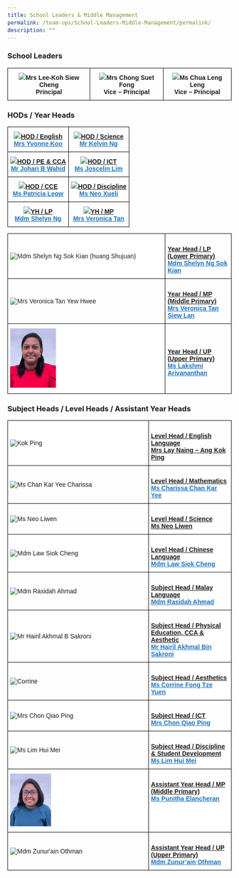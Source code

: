 ```yaml
---
title: School Leaders & Middle Management
permalink: /team-ups/School-Leaders-Middle-Management/permalink/
description: ""
---
```

### **School Leaders**

<style type="text/css">
.tg  {border-collapse:collapse;border-spacing:0;}
.tg td{border-color:black;border-style:solid;border-width:1px;font-family:Arial, sans-serif;font-size:14px;
  overflow:hidden;padding:10px 5px;word-break:normal;}
.tg th{border-color:black;border-style:solid;border-width:1px;font-family:Arial, sans-serif;font-size:14px;
  font-weight:normal;overflow:hidden;padding:10px 5px;word-break:normal;}
.tg .tg-f4yw{background-color:#FFF;text-align:center;vertical-align:middle}
.tg .tg-vgmr{background-color:#;text-align:center;vertical-align:middle}
</style>
<table class="tg">
<thead>
  <tr>
    <td colspan="3" class="tg-vgmr"><img style="width:60%" src="https://unitypri.moe.edu.sg/wp-content/uploads/2022/08/mrs-lee-koh-siew-cheng-600x800.jpg"><span style="font-weight:bold">Mrs Lee-Koh Siew Cheng</span><br><span style="font-weight:bold">Principal</span></td>
		 <td colspan="3" class="tg-vgmr"><img style="width:60%" src="https://unitypri.moe.edu.sg/wp-content/uploads/2022/08/mrs-chong-suet-fong-600x800.jpg"><span style="font-weight:bold">Mrs Chong Suet Fong</span><br><span style="font-weight:bold">Vice – Principal</span></td>
    <td colspan="3" class="tg-vgmr"><img style="width:50%" src="https://unitypri.moe.edu.sg/wp-content/uploads/2022/08/ms-chua-leng-leng-600x800.jpg"><span style="font-weight:bold">Ms Chua Leng Leng</span><br><span style="font-weight:bold">Vice – Principal</span><br></td>
		</tr>
</thead>
</table>

### **HODs / Year Heads**

<style type="text/css">
.tg  {border-collapse:collapse;border-spacing:0;}
.tg td{border-color:black;border-style:solid;border-width:1px;font-family:Arial, sans-serif;font-size:14px;
  overflow:hidden;padding:10px 5px;word-break:normal;}
.tg th{border-color:black;border-style:solid;border-width:1px;font-family:Arial, sans-serif;font-size:14px;
  font-weight:normal;overflow:hidden;padding:10px 5px;word-break:normal;}
.tg .tg-f4yw{background-color:#FFF;text-align:center;vertical-align:middle}
.tg .tg-vgmr{background-color:#;text-align:center;vertical-align:middle}
</style>
<table class="tg">
<thead>
  <tr>
    <td colspan="2" class="tg-vgmr"><img style="width:40%" src="https://unitypri.moe.edu.sg/wp-content/uploads/2022/06/mrs-yvonne-koo-600x800.jpg"><span style="font-weight:bold"><span style="text-decoration:underline">HOD / English</span><br><span style="font-weight:bold"><a rel="noopener noreferrer" target="_blank" href="mailto:yvonne_koo@schools.gov.sg"><span style="text-decoration:underline;color:#1E73BE;background-color:transparent">Mrs Yvonne Koo</span></br></td>
		<td class="tg-vgmr"><img style="width:40%" src="https://unitypri.moe.edu.sg/wp-content/uploads/2022/06/mr-kelvin-ng-chin-khiang-600x800.jpg"><span style="font-weight:bold"><span style="text-decoration:underline">HOD / Science</span><br><span style="font-weight:bold"><a rel="noopener noreferrer" target="_blank" href="mailto:kelvin_ng_chin_khiang@schools.gov.sg"><span style="text-decoration:underline;color:#1E73BE;background-color:transparent">Mr Kelvin Ng</span></br></td>
	<tr>
    <td colspan="2" class="tg-vgmr"><img style="width:40%" src="https://unitypri.moe.edu.sg/wp-content/uploads/2022/06/mr-johari-wahid-600x800.jpg"><span style="font-weight:bold"><span style="text-decoration:underline">HOD / PE & CCA</span><br><span style="font-weight:bold"><a rel="noopener noreferrer" target="_blank" href="mailto:johari_b_wahid@schools.gov.sg"><span style="text-decoration:underline;color:#1E73BE;background-color:transparent">Mr Johari B Wahid</span></a></span></td>
    <td class="tg-vgmr"><img style="width:40%" src="https://unitypri.moe.edu.sg/wp-content/uploads/2022/06/ms-joscelin-lim-poh-chen-600x800.jpg"><span style="font-weight:bold"><span style="text-decoration:underline">HOD / ICT</span><br><span style="font-weight:bold"><a rel="noopener noreferrer" target="_blank" href="mailto:lim_poh_chen@schools.gov.sg"><span style="text-decoration:underline;color:#1E73BE;background-color:transparent">Ms Joscelin Lim</span></a></span></td>
	</tr>
	<tr>
    <td colspan="2" class="tg-vgmr"><img style="width:40%" src="https://unitypri.moe.edu.sg/wp-content/uploads/2022/06/ms-patricia-leow-saw-ping-600x800.jpg"><span style="font-weight:bold"><span style="text-decoration:underline">HOD / CCE</span><br><span style="font-weight:bold"><a rel="noopener noreferrer" target="_blank" href="mailto:leow_saw_ping@schools.gov.sg"><span style="text-decoration:underline;color:#1E73BE;background-color:transparent">Ms Patricia Leow</span></a></span></td>
    <td class="tg-vgmr"><img style="width:40%" src="https://unitypri.moe.edu.sg/wp-content/uploads/2022/06/ms-neo-xueli-600x800.jpg"><span style="font-weight:bold"><span style="text-decoration:underline">HOD / Discipline</span><br><span style="font-weight:bold"><a rel="noopener noreferrer" target="_blank" href="mailto:neo_xueli@schools.gov.sg"><span style="text-decoration:underline;color:#1E73BE;background-color:transparent">Ms Neo Xueli</span></a></span></td>
	</tr>
	<tr>
    <td colspan="2" class="tg-vgmr"><img style="width:40%" src="https://unitypri.moe.edu.sg/wp-content/uploads/2022/06/mdm-shelyn-ng-sok-kian-huang-shujuan-600x800.jpg"><span style="font-weight:bold"><span style="text-decoration:underline">YH / LP</span><br><span style="font-weight:bold"><a rel="noopener noreferrer" target="_blank" href="mailto:ng_sok_kian@schools.gov.sg"><span style="text-decoration:underline;color:#1E73BE;background-color:transparent">Mdm Shelyn Ng</span></a></span></td>
    <td class="tg-vgmr"><img style="width:40%" src="https://unitypri.moe.edu.sg/wp-content/uploads/2022/06/mrs-veronica-tan-yew-hwee-600x800.jpg"><span style="font-weight:bold"><span style="text-decoration:underline">YH / MP</span><br><span style="font-weight:bold"><a rel="noopener noreferrer" target="_blank" href="mailto:veronica_tan_siew_lan@schools.gov.sg"><span style="text-decoration:underline;color:#1E73BE;background-color:transparent">Mrs Veronica Tan</span></a></span></td>
	</tr>
</thead>
</table>


<style type="text/css">
.tg  {border-collapse:collapse;border-spacing:0;}
.tg td{border-color:black;border-style:solid;border-width:1px;font-family:Arial, sans-serif;font-size:16px;
  overflow:hidden;padding:10px 5px;word-break:normal;}
.tg th{border-color:black;border-style:solid;border-width:1px;font-family:Arial, sans-serif;font-size:16px;
  font-weight:normal;overflow:hidden;padding:10px 5px;word-break:normal;}
.tg .tg-l2bf{background-color:;color:;font-weight:bold;text-align:left;vertical-align:middle}
.tg .tg-h5mn{background-color:;color:#222;text-align:middle;vertical-align:middle}
.tg .tg-1ppo{background-color:#FFF;color:#222;text-align:left;vertical-align:middle}
.tg .tg-rs0e{background-color:;color:#222;font-weight:bold;text-align:left;vertical-align:middle}
</style>
<table class="tg">
<thead>
  
</thead>
<tbody>

  <tr>
    <td class="tg-1ppo"><img style="width:30%" alt="Mdm Shelyn Ng Sok Kian (huang Shujuan)" src="https://unitypri.moe.edu.sg/wp-content/uploads/2022/06/mdm-shelyn-ng-sok-kian-huang-shujuan-600x800.jpg"></td>
    <td class="tg-l2bf"><br><span style="font-weight:bold;text-decoration:underline">Year Head / LP (Lower Primary)</span><br><a rel="noopener noreferrer" target="_blank" href="mailto:ng_sok_kian@schools.gov.sg"><span style="text-decoration:underline;color:#1E73BE;background-color:transparent">Mdm Shelyn Ng Sok Kian</span></a></td>
  </tr>
  <tr>
    <td class="tg-h5mn"><img style="width:30%" alt="Mrs Veronica Tan Yew Hwee" src="https://unitypri.moe.edu.sg/wp-content/uploads/2022/06/mrs-veronica-tan-yew-hwee-600x800.jpg"></td>
    <td class="tg-rs0e"><br><span style="text-decoration:underline">Year Head / MP (Middle Primary)</span><br><a rel="noopener noreferrer" target="_blank" href="mailto:veronica_tan_siew_lan@schools.gov.sg"><span style="text-decoration:underline;color:#1E73BE;background-color:transparent">Mrs Veronica Tan Siew Lan</span></a></td>
  </tr>
  <tr>
    <td class="tg-1ppo"><img style="width:30%" src="/images/Our%20Team%20UPS/SL%20&%20Middle%20Management/Middle%20Management/Lakshmi.png"></td>
    <td class="tg-l2bf"><br><span style="text-decoration:underline">Year Head / UP (Upper Primary)</span><br><a rel="noopener noreferrer" target="_blank" href="mailto:lakshmi_arivananthan@schools.gov.sg"><span style="text-decoration:underline;color:#1E73BE;background-color:transparent">Ms Lakshmi Arivananthan</span></a></td>
  </tr>
</tbody>
</table>



### **Subject Heads / Level Heads / Assistant Year Heads**

<style type="text/css">
.tg  {border-collapse:collapse;border-spacing:0;}
.tg td{border-color:black;border-style:solid;border-width:1px;font-family:Arial, sans-serif;font-size:14px;
  overflow:hidden;padding:10px 5px;word-break:normal;}
.tg th{border-color:black;border-style:solid;border-width:1px;font-family:Arial, sans-serif;font-size:14px;
  font-weight:normal;overflow:hidden;padding:10px 5px;word-break:normal;}
.tg .tg-bsu7{background-color:;text-align:left;vertical-align:middle}
.tg .tg-zr06{background-color:#FFF;text-align:left;vertical-align:middle}
.tg .tg-dgl5{background-color:#FFF;font-weight:bold;text-align:left;vertical-align:top}
.tg .tg-3qhc{background-color:;font-weight:bold;text-align:left;vertical-align:top}
</style>
<table class="tg">
<thead>
  <tr>
    <th class="tg-zr06"><img style="width:30%" alt="Kok Ping" src="https://unitypri.moe.edu.sg/wp-content/uploads/2022/01/Kok-ping.png"></th>
    <th class="tg-3qhc"><br><span style="font-weight:bold;text-decoration:underline">Level Head / English Language</span><br><a rel="noopener noreferrer" target="_blank" href="mailto:ang_kok_ping@schools.gov.sg"><span style="text-decoration:underline">Mrs Lay Naing – Ang Kok Ping</span></a></th>
  </tr>
</thead>
  <tr>
    <td class="tg-bsu7"><img style="width:30%" alt="Ms Chan Kar Yee Charissa" src="https://unitypri.moe.edu.sg/wp-content/uploads/2022/06/ms-chan-kar-yee-charissa-600x800.jpg"></td>
    <td class="tg-dgl5"><br><span style="font-weight:bold;text-decoration:underline">Level Head / Mathematics</span><br><a rel="noopener noreferrer" target="_blank" href="mailto:chan_kar_yee_charissa@schools.gov.sg"><span style="text-decoration:underline;color:#1E73BE;background-color:transparent">Ms Charissa Chan Kar Yee</span></a></td>
  </tr>
	<tr>
    <td class="tg-bsu7"><img style="width:30%" alt="Ms Neo Liwen" src="https://unitypri.moe.edu.sg/wp-content/uploads/2022/06/ms-neo-liwen-600x800.jpg"></td>
    <td class="tg-3qhc"><br><span style="font-weight:bold;text-decoration:underline">Level Head / Science</span><br><a rel="noopener noreferrer" target="_blank" href="mailto:neo_liwen@schools.gov.sg"><span style="text-decoration:underline">Ms Neo Liwen</span></a></td>
  </tr>
  <tr>
    <td class="tg-zr06"><img style="width:30%" alt="Mdm Law Siok Cheng" src="https://unitypri.moe.edu.sg/wp-content/uploads/2022/06/mdm-law-siok-cheng-600x800.jpg"></td>
    <td class="tg-dgl5"><br><span style="font-weight:bold;text-decoration:underline">Level Head / Chinese Language</span><br>
			<a rel="noopener noreferrer" target="_blank" href="mailto:law_siok_cheng@schools.gov.sg"><span style="text-decoration:underline;color:#1E73BE;background-color:transparent">Mdm Law Siok Cheng</span></a></td>
  </tr>
  <tr>
    <td class="tg-bsu7"><img style="width:30%" alt="Mdm Rasidah Ahmad" src="https://unitypri.moe.edu.sg/wp-content/uploads/2022/06/mdm-rasidah-ahmad-600x800.jpg"></td>
    <td class="tg-3qhc"><br><span style="font-weight:bold;text-decoration:underline">Subject Head / Malay Language</span><br><a rel="noopener noreferrer" target="_blank" href="mailto:rasidah_ahmad@schools.gov.sg"><span style="text-decoration:underline;color:#1E73BE;background-color:transparent">Mdm Rasidah Ahmad</span></a></td>
  </tr>
  <tr>
    <td class="tg-zr06"><img style="width:30%" alt="Mr Hairil Akhmal B Sakroni" src="https://unitypri.moe.edu.sg/wp-content/uploads/2022/06/mr-hairil-akhmal-b-sakroni-600x800.jpg"></td>
    <td class="tg-dgl5"><br><span style="font-weight:bold;text-decoration:underline">Subject Head / Physical Education, CCA &amp; Aesthetic</span><br><a rel="noopener noreferrer" target="_blank" href="mailto:hairil_akhmal_b_sakroni@schools.gov.sg"><span style="text-decoration:underline;color:#1E73BE;background-color:transparent">Mr Hairil Akhmal Bin Sakroni</span></a></td>
  </tr>
  <tr>
    <td class="tg-bsu7"><img style="width:30%" alt="Corrine" src="https://unitypri.moe.edu.sg/wp-content/uploads/2022/06/Corrine.png"></td>
    <td class="tg-dgl5"><br><span style="font-weight:bold;text-decoration:underline">Subject Head / Aesthetics</span><br><a rel="noopener noreferrer" target="_blank" href="mailto:corrine_fong_tze_yuen@schools.gov.sg"><span style="text-decoration:underline;color:#1E73BE;background-color:transparent">Ms Corrine Fong Tze Yuen</span></a></td>
  </tr>
  <tr>
    <td class="tg-zr06"><img style="width:30%" alt="Mrs Chon Qiao Ping" src="https://unitypri.moe.edu.sg/wp-content/uploads/2022/06/mrs-chon-qiao-ping-600x800.jpg"></td>
    <td class="tg-3qhc"><br><span style="font-weight:bold;text-decoration:underline">Subject Head / ICT</span><br><a rel="noopener noreferrer" target="_blank" href="mailto:chong_qiao_ping@schools.gov.sg"><span style="text-decoration:underline;color:#1E73BE;background-color:transparent">Mrs Chon Qiao Ping</span></a></td>
  </tr>
  <tr>
    <td class="tg-bsu7"><img style="width:30%" alt="Ms Lim Hui Mei" src="https://unitypri.moe.edu.sg/wp-content/uploads/2022/06/ms-lim-hui-mei-600x800.jpg"></td>
    <td class="tg-dgl5"><br><span style="font-weight:bold;text-decoration:underline">Subject Head / Discipline &amp; Student Development</span><br><a rel="noopener noreferrer" target="_blank" href="mailto:hui_mei@schools.gov.sg"><span style="text-decoration:underline;color:#1E73BE;background-color:transparent">Ms Lim Hui Mei</span></a></td>
  </tr>
  <tr>
    <td class="tg-zr06"><img style="width:30%" src="/images/Our%20Team%20UPS/SL%20&%20Middle%20Management/Middle%20Management/Punitha.png"></td>
    <td class="tg-dgl5"><br><span style="font-weight:bold;text-decoration:underline">Assistant Year Head / MP (Middle Primary)</span><br><a rel="noopener noreferrer" target="_blank" href="mailto:punitha_elancheran@schools.gov.sg"><span style="text-decoration:underline;color:#1E73BE;background-color:transparent">Ms Punitha Elancheran</span></a></td>
  </tr>
  <tr>
    <td class="tg-bsu7"><img style="width:30%" alt="Mdm Zunur'ain Othman" src="https://unitypri.moe.edu.sg/wp-content/uploads/2022/06/mdm-zunurain-othman-600x800.jpg"></td>
    <td class="tg-3qhc"><br><span style="text-decoration:underline">Assistant Year Head / UP (Upper Primary)</span><br><a rel="noopener noreferrer" target="_blank" href="mailto:zunurain_othman@schools.gov.sg"><span style="text-decoration:underline;color:#1E73BE;background-color:transparent">Mdm Zunur’ain Othman</span></a></td>
  </tr>
  </table>
